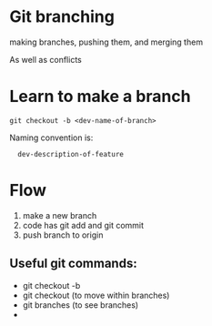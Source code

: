 # Git branching

making branches, pushing them, and merging them

As well as conflicts

# Learn to make a branch
```
git checkout -b <dev-name-of-branch>
```

Naming convention is:
```
  dev-description-of-feature
```

# Flow
1) make a new branch
2) code has git add and git commit
3) push branch to origin

## Useful git commands:
- git checkout -b <branch>
- git checkout <branch> (to move within branches)
- git branches (to see branches)
-
